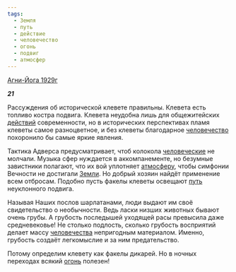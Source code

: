 ```yaml
---
tags:
  - Земля
  - путь
  - действие
  - человечество
  - огонь
  - подвиг
  - атмосфер
---
```

[Агни-Йога 1929г](https://127.0.0.1:4002/agni/1929)

___21___

Рассуждения об исторической клевете правильны. Клевета есть топливо костра подвига. Клевета неудобна лишь для общежитейских [действий](../../../tags/#действие) современности, но в исторических перспективах пламя клеветы самое разноцветное, и без клеветы благодарное [человечество](../../../tags/#человечество) похоронило бы самые яркие явления.   

Тактика Адверса предусматривает, чтоб колокола [человеческие](../../../tags/#человечество) не молчали. Музыка сфер нуждается в аккомпанементе, но безумные завистники полагают, что их вой уплотняет [атмосферу](../../../tags/#атмосфер), чтобы симфонии Вечности не достигали [Земли](../../../tags/#Земля). Но добрый хозяин найдёт применение всем отбросам. Подобно пусть факелы клеветы освещают [путь](../../../tags/#путь) неуклонного подвига.   

Называя Наших послов шарлатанами, люди выдают им своё свидетельство о необычности. Ведь ласки низших животных бывают очень грубы. А грубость последышей уходящей расы превысила даже средневековье! Не столько подлость, сколько грубость восприятий делает массу [человечества](../../../tags/#человечество) непригодным материалом. Именно, грубость создаёт легкомыслие и за ним предательство.   

Потому определим клевету как факелы дикарей. Но в ночных переходах всякий [огонь](../../../tags/#огонь) полезен!